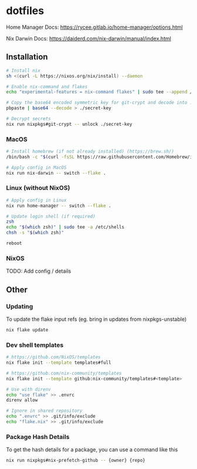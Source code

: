 # dotfiles

Home Manager Docs: <https://rycee.gitlab.io/home-manager/options.html>

Nix Darwin Docs: <https://daiderd.com/nix-darwin/manual/index.html>

## Installation

```sh
# Install nix
sh <(curl -L https://nixos.org/nix/install) --daemon

# Enable nix-command and flakes
echo "experimental-features = nix-command flakes" | sudo tee --append /etc/nix/nix.conf

# Copy the base64 encoded symmetric key for git-crypt and decode into ./secret-key file
pbpaste | base64 --decode > ./secret-key

# Decrypt secrets
nix run nixpkgs#git-crypt -- unlock ./secret-key
```

### MacOS

```sh
# Install homebrew (if not already installed) (https://brew.sh/)
/bin/bash -c "$(curl -fsSL https://raw.githubusercontent.com/Homebrew/install/HEAD/install.sh)"

# Apply config in MacOS
nix run nix-darwin -- switch --flake .
```

### Linux (without NixOS)

```sh
# Apply config in Linux
nix run home-manager -- switch --flake .

# Update login shell (if required)
zsh
echo "$(which zsh)" | sudo tee -a /etc/shells
chsh -s "$(which zsh)"

reboot
```

### NixOS

TODO: Add config / details

## Other

### Updating

To update the flake input refs (eg. bring in updates from nixpkgs-unstable)

```sh
nix flake update
```

### Dev shell templates

```sh
# https://github.com/NixOS/templates
nix flake init --template templates#full

# https://github.com/nix-community/templates
nix flake init --template github:nix-community/templates#<template>

# Use with direnv
echo "use flake" >> .envrc
direnv allow

# Ignore in shared repository
echo ".envrc" >> .git/info/exclude
echo "flake.nix" >> .git/info/exclude
```

### Package Hash Details

To get the hash details for a package, you can use a command like this

```sh
nix run nixpkgs#nix-prefetch-github -- {owner} {repo}
```
